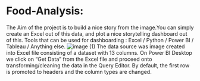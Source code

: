 # Food-Analysis:
The Aim of the project is to build a nice story from the image.You can simply create an Excel out of this data, and plot a nice storytelling dashboard out of this.
Tools that can be used for dashboarding : Excel / Python / Power BI / Tableau / Anything else.
![image (1)](https://user-images.githubusercontent.com/52648006/151595123-d7807f2c-20cb-4c46-9283-24f78eab600f.png)
The data source was image created into Excel file consisting of a dataset with 13 columns. On Power BI Desktop we click on “Get Data” from the Excel file and proceed onto transforming/cleaning the data in the Query Editor. By default, the first row is promoted to headers and the column types are changed.
